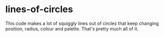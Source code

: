 # lines-of-circles
This code makes a lot of squiggly lines out of circles that keep changing position, radius, colour and palette. That's pretty much all of it.
